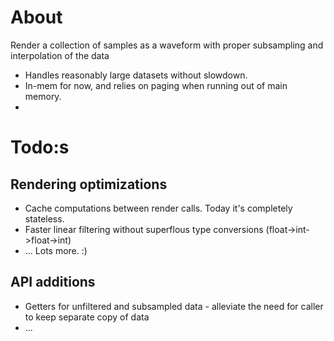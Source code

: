 About
==============
Render a collection of samples as a waveform with proper subsampling and interpolation of the data

 * Handles reasonably large datasets without slowdown.
 * In-mem for now, and relies on paging when running out of main memory.
 * 


Todo:s
======

Rendering optimizations
-----------------------
 * Cache computations between render calls. Today it's completely stateless.
 * Faster linear filtering without superflous type conversions (float->int->float->int)
 * ... Lots more. :)

API additions
-------------
 * Getters for unfiltered and subsampled data - alleviate the need for caller to keep separate copy of data
 * ...
